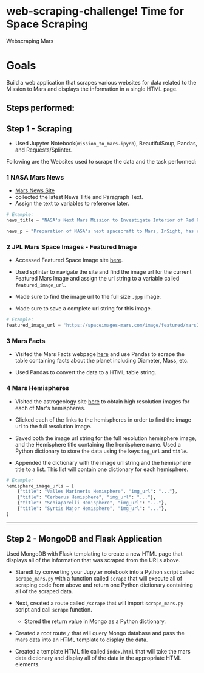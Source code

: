 # web-scraping-challenge! Time for Space Scraping
Webscraping Mars

# Goals
Build a web application that scrapes various websites for data related to the Mission to Mars and displays the information in a single HTML page. 

## Steps performed:
## Step 1 - Scraping

* Used Jupyter Notebook(`mission_to_mars.ipynb`), BeautifulSoup, Pandas, and Requests/Splinter.

Following are the Websites used to scrape the data and the task performed:

### 1 NASA Mars News

* [Mars News Site](https://redplanetscience.com/) 
* collected the latest News Title and Paragraph Text. 
* Assign the text to variables to reference later.

```python
# Example:
news_title = "NASA's Next Mars Mission to Investigate Interior of Red Planet"

news_p = "Preparation of NASA's next spacecraft to Mars, InSight, has ramped up this summer, on course for launch next May from Vandenberg Air Force Base in central California -- the first interplanetary launch in history from America's West Coast."
```

### 2 JPL Mars Space Images - Featured Image

* Accessed Featured Space Image site [here](https://spaceimages-mars.com).

* Used splinter to navigate the site and find the image url for the current Featured Mars Image and assign the url string to a variable called `featured_image_url`.

* Made sure to find the image url to the full size `.jpg` image.

* Made sure to save a complete url string for this image.

```python
# Example:
featured_image_url = 'https://spaceimages-mars.com/image/featured/mars2.jpg'
```

### 3  Mars Facts

* Visited the Mars Facts webpage [here](https://galaxyfacts-mars.com) and use Pandas to scrape the table containing facts about the planet including Diameter, Mass, etc.

* Used Pandas to convert the data to a HTML table string.

### 4  Mars Hemispheres

* Visited the astrogeology site [here](https://marshemispheres.com/) to obtain high resolution images for each of Mar's hemispheres.

*  Clicked each of the links to the hemispheres in order to find the image url to the full resolution image.

* Saved both the image url string for the full resolution hemisphere image, and the Hemisphere title containing the hemisphere name. Used a Python dictionary to store the data using the keys `img_url` and `title`.

* Appended the dictionary with the image url string and the hemisphere title to a list. This list will contain one dictionary for each hemisphere.

```python
# Example:
hemisphere_image_urls = [
    {"title": "Valles Marineris Hemisphere", "img_url": "..."},
    {"title": "Cerberus Hemisphere", "img_url": "..."},
    {"title": "Schiaparelli Hemisphere", "img_url": "..."},
    {"title": "Syrtis Major Hemisphere", "img_url": "..."},
]
```

- - -

## Step 2 - MongoDB and Flask Application

Used MongoDB with Flask templating to create a new HTML page that displays all of the information that was scraped from the URLs above.

* Staredt by converting your Jupyter notebook into a Python script called `scrape_mars.py` with a function called `scrape` that will execute all of  scraping code from above and return one Python dictionary containing all of the scraped data.

* Next, created a route called `/scrape` that will import  `scrape_mars.py` script and call  `scrape` function.

  * Stored the return value in Mongo as a Python dictionary.

* Created a root route `/` that will query  Mongo database and pass the mars data into an HTML template to display the data.

* Created a template HTML file called `index.html` that will take the mars data dictionary and display all of the data in the appropriate HTML elements. 

